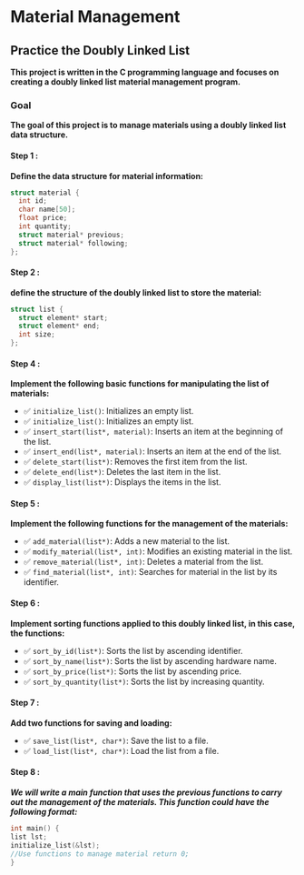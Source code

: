 # Material Management

## Practice the Doubly Linked List

**This project is written in the C programming language and focuses on creating a doubly linked list material management program.**

### Goal

**The goal of this project is to manage materials using a doubly linked list data structure.**

#### Step 1 :

**Define  the data structure for material information:**

```c
struct material {
  int id;
  char name[50];
  float price;
  int quantity;
  struct material* previous;
  struct material* following;
};
```
#### Step 2 :

**define the structure of the doubly linked list to store the material:**

```c
struct list {
  struct element* start;
  struct element* end;
  int size;
};
```
#### Step 4 :

**Implement the following basic functions for manipulating the list of materials:**

- ✅ `initialize_list()`: Initializes an empty list.
- ✅ `initialize_list()`: Initializes an empty list.
- ✅ `insert_start(list*, material)`: Inserts an item at the beginning of the list.
- ✅ `insert_end(list*, material)`: Inserts an item at the end of the list.
- ✅ `delete_start(list*)`: Removes the first item from the list.
- ✅ `delete_end(list*)`: Deletes the last item in the list.
- ✅ `display_list(list*)`: Displays the items in the list.

#### Step 5 :

**Implement the following  functions for the management of the materials:**

- ✅ `add_material(list*)`: Adds a new material to the list.
- ✅ `modify_material(list*, int)`: Modifies an existing material in the list.
- ✅ `remove_material(list*, int)`: Deletes a material from the list.
- ✅ `find_material(list*, int)`: Searches for material in the list by its identifier.

#### Step 6 :

**Implement sorting functions applied to this doubly linked list, in this case, the functions:**

- ✅ `sort_by_id(list*)`: Sorts the list by ascending identifier.
- ✅ `sort_by_name(list*)`: Sorts the list by ascending hardware name.
- ✅ `sort_by_price(list*)`: Sorts the list by ascending price.
- ✅ `sort_by_quantity(list*)`: Sorts the list by increasing quantity.

#### Step 7 :

**Add two functions for saving and loading:**

- ✅ `save_list(list*, char*)`: Save the list to a file.
- ✅ `load_list(list*, char*)`: Load the list from a file.

#### Step 8 :

***We will write a main function that uses the previous functions to carry out the management of the materials. This function could have the following format:***
```c
int main() {
list lst;
initialize_list(&lst);
//Use functions to manage material return 0;
}
```
